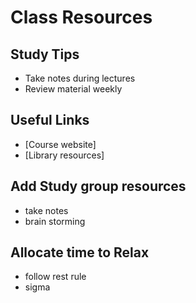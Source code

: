 # Class Resources

## Study Tips
- Take notes during lectures
- Review material weekly

## Useful Links
- [Course website]
- [Library resources]

## Add Study group resources
- take notes
- brain storming

## Allocate time to Relax
- follow rest rule
- sigma
